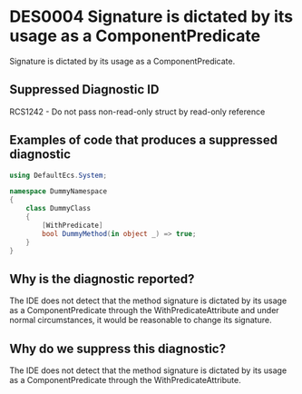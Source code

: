 # DES0004 Signature is dictated by its usage as a ComponentPredicate

Signature is dictated by its usage as a ComponentPredicate.

## Suppressed Diagnostic ID

RCS1242 - Do not pass non-read-only struct by read-only reference

## Examples of code that produces a suppressed diagnostic
```csharp
using DefaultEcs.System;

namespace DummyNamespace
{
    class DummyClass
    {
        [WithPredicate]
        bool DummyMethod(in object _) => true;
    }
}
```

## Why is the diagnostic reported?

The IDE does not detect that the method signature is dictated by its usage as a ComponentPredicate through the WithPredicateAttribute and under normal circumstances, it would be reasonable to change its signature.

## Why do we suppress this diagnostic?

The IDE does not detect that the method signature is dictated by its usage as a ComponentPredicate through the WithPredicateAttribute.